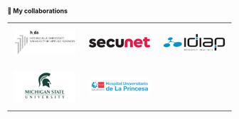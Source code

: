#### :pray: My collaborations

<table>
  <tr>
    <td width="33%">
      <div>
        <p align="center"><img src="../assets/img/experiences/hda.png" style="width:90%;height:auto;"></p>
      </div>
    </td>
    <td width="33%">
      <div>
        <p align="center"><img src="../assets/img/experiences/secunet.png" style="width:90%;height:auto;"></p>
      </div>
    </td>
    <td width="33%">
      <div>
        <p align="center"><img src="../assets/img/experiences/idiap.png" style="width:90%;height:auto;"></p>
      </div>
    </td>
  </tr>
  
  <tr>
    <td width="33%">
      <div>
        <p align="center"><img src="../assets/img/experiences/msu.png" style="width:90%;height:auto;"></p>
      </div>
    </td>
	<td width="33%">
      <div>
        <p align="center"><img src="../assets/img/experiences/princesa.png" style="width:90%;height:auto;"></p>
      </div>
    </td>
	<td width="33%">
	  <div>
        <p></p>
      </div>
	</td>
  </tr>
</table>